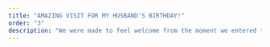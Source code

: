 ```yaml
---
title: "AMAZING VISIT FOR MY HUSBAND'S BIRTHDAY!"
order: "3"
description: "We were made to feel welcome from the moment we entered the hotel. The doormen knew who we were before we'd set foot inside, and it's touches like this that really make a stay special. Kim checked us in, she was so warm and friendly it was just a wonderful experience."
---
```

